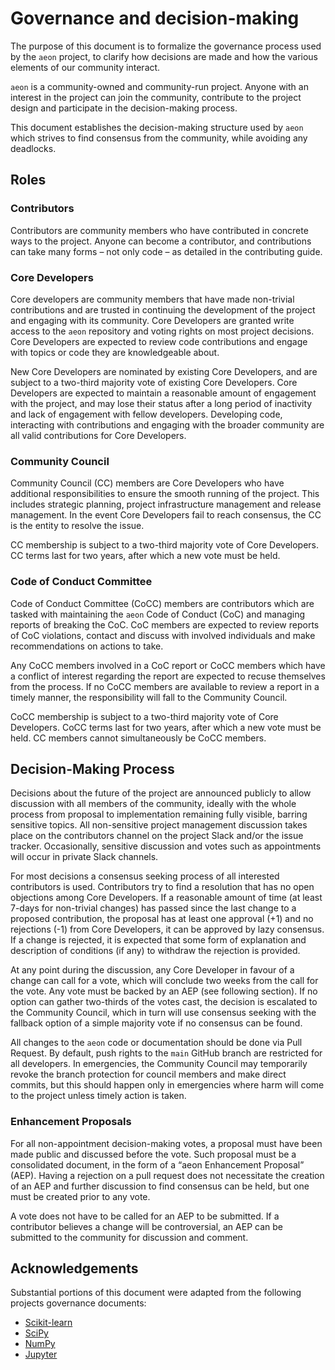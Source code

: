 # Governance and decision-making

The purpose of this document is to formalize the governance process used by the `aeon`
project, to clarify how decisions are made and how the various elements of our
community interact.

`aeon` is a community-owned and community-run project. Anyone with an interest in the
project can join the community, contribute to the project design and participate in the
decision-making process.

This document establishes the decision-making structure used by `aeon` which strives to
find consensus from the community, while avoiding any deadlocks.

## Roles

### Contributors

Contributors are community members who have contributed in concrete ways to the project.
Anyone can become a contributor, and contributions can take many forms – not only code –
as detailed in the contributing guide.

### Core Developers

Core developers are community members that have made non-trivial contributions and are
trusted in continuing the development of the project and engaging with its community.
Core Developers are granted write access to the `aeon` repository and voting rights
on most project decisions. Core Developers are expected to review code contributions
and engage with topics or code they are knowledgeable about.

New Core Developers are nominated by existing Core Developers, and are subject to a
two-third majority vote of existing Core Developers. Core Developers are expected to
maintain a reasonable amount of engagement with the project, and may lose their status
after a long period of inactivity and lack of engagement with fellow developers.
Developing code, interacting with contributions and engaging with the broader community
are all valid contributions for Core Developers.

### Community Council

Community Council (CC) members are Core Developers who have additional responsibilities
to ensure the smooth running of the project. This includes strategic planning, project
infrastructure management and release management. In the event Core Developers fail to
reach consensus, the CC is the entity to resolve the issue.

CC membership is subject to a two-third majority vote of Core Developers. CC terms last
for two years, after which a new vote must be held.

### Code of Conduct Committee

Code of Conduct Committee (CoCC) members are contributors which are tasked with
maintaining the `aeon` Code of Conduct (CoC) and managing reports of breaking the CoC.
CoC members are expected to review reports of CoC violations, contact and discuss with
involved individuals and make recommendations on actions to take.

Any CoCC members involved in a CoC report or CoCC members which have a conflict of
interest regarding the report are expected to recuse themselves from the process.
If no CoCC members are available to review a report in a timely manner, the
responsibility will fall to the Community Council.

CoCC membership is subject to a two-third majority vote of Core Developers. CoCC terms
last for two years, after which a new vote must be held. CC members cannot
simultaneously be CoCC members.

## Decision-Making Process

Decisions about the future of the project are announced publicly to allow discussion
with all members of the community, ideally with the whole process from proposal to
implementation remaining fully visible, barring sensitive topics. All non-sensitive
project management discussion takes place on the contributors channel on the project
Slack and/or the issue tracker. Occasionally, sensitive discussion and votes such as
appointments will occur in private Slack channels.

For most decisions a consensus seeking process of all interested contributors is used.
Contributors try to find a resolution that has no open objections among Core Developers.
If a reasonable amount of time (at least 7-days for non-trivial changes) has passed
since the last change to a proposed contribution, the proposal has at least one approval
(+1) and no rejections (-1) from Core Developers, it can be approved by lazy consensus.
If a change is rejected, it is expected that some form of explanation and description
of conditions (if any) to withdraw the rejection is provided.

At any point during the discussion, any Core Developer in favour of a change can call
for a vote, which will conclude two weeks from the call for the vote. Any vote must be
backed by an AEP (see following section). If no option can gather two-thirds of the
votes cast, the decision is escalated to the Community Council, which in turn will use
consensus seeking with the fallback option of a simple majority vote if no consensus
can be found.

All changes to the `aeon` code or documentation should be done via Pull Request.
By default, push rights to the `main` GitHub branch are restricted for all developers.
In emergencies, the Community Council may temporarily revoke the branch protection for
council members and make direct commits, but this should happen only in emergencies
where harm will come to the project unless timely action is taken.

### Enhancement Proposals

For all non-appointment decision-making votes, a proposal must have been made public
and discussed before the vote. Such proposal must be a consolidated document, in the
form of a “aeon Enhancement Proposal” (AEP). Having a rejection on a pull request does
not necessitate the creation of an AEP and further discussion to find consensus can be
held, but one must be created prior to any vote.

A vote does not have to be called for an AEP to be submitted. If a contributor believes
a change will be controversial, an AEP can be submitted to the community for discussion
and comment.

## Acknowledgements

Substantial portions of this document were adapted from the following projects
governance documents:

- [Scikit-learn](https://scikit-learn.org/stable/governance.html)
- [SciPy](https://docs.scipy.org/doc/scipy/dev/governance.html)
- [NumPy](https://numpy.org/doc/stable/dev/governance/governance.html#governance)
- [Jupyter](https://jupyter.org/governance/overview.html)
